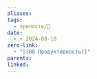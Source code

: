 ```yaml
---
aliases: 
tags:
  - зрелость/🌱
date:
  - - 2024-08-10
zero-link:
  - "[[00 Продуктивность]]"
parents: 
linked:
---
```

